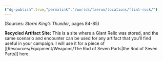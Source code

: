 ```yaml
---
{"dg-publish":true,"permalink":"/worlds/faerun/locations/flint-rock/"}
---
```



(Sources: *Storm King’s Thunder*, pages 84-85)

**Recycled Artifact Site:** This is a site where a Giant Relic was stored, and the same scenario and encounter can be used for any artifact that you’ll find useful in your campaign. I will use it for a piece of [[Resources/Equipment/Weapons/The Rod of Seven Parts\|the Rod of Seven Parts]] here.
